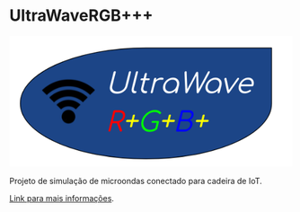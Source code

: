 # UltraWaveRGB+++

![Logo](logo.png)

Projeto de simulação de microondas conectado para cadeira de IoT.

[Link para mais informações](https://www.hackster.io/acrs/ultrawavergb-e2e052).
